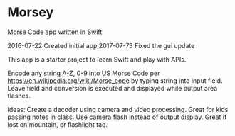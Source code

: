 # Morsey
Morse Code app written in Swift

2016-07-22 Created initial app
2017-07-73 Fixed the gui update

This app is a starter project to learn Swift and play with APIs. 

Encode any string A-Z, 0-9 into US Morse Code per https://en.wikipedia.org/wiki/Morse_code
by typing string into input field.  Leave field and conversion is executed and displayed while output area flashes.

Ideas: Create a decoder using camera and video processing.  Great for kids passing notes in class.
       Use camera flash instead of output display.  Great if lost on mountain, or flashlight tag.

